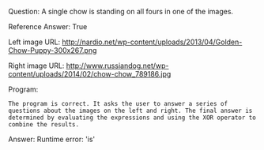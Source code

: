 Question: A single chow is standing on all fours in one of the images.

Reference Answer: True

Left image URL: http://nardio.net/wp-content/uploads/2013/04/Golden-Chow-Puppy-300x267.png

Right image URL: http://www.russiandog.net/wp-content/uploads/2014/02/chow-chow_789186.jpg

Program:

```
The program is correct. It asks the user to answer a series of questions about the images on the left and right. The final answer is determined by evaluating the expressions and using the XOR operator to combine the results.
```
Answer: Runtime error: 'is'

